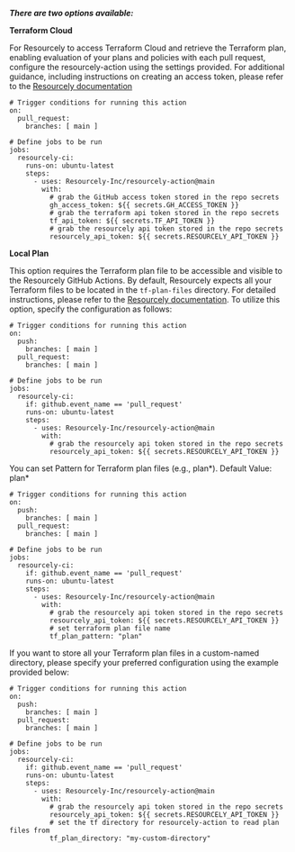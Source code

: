 ***There are two options available:***

**Terraform Cloud**

For Resourcely to access Terraform Cloud and retrieve the Terraform plan, enabling evaluation of your plans and policies with each pull request, configure the resourcely-action using the settings provided. For additional guidance, including instructions on creating an access token, please refer to the [Resourcely documentation](https://docs.resourcely.com/getting-started/onboarding/ci-cd-setup/github-actions/terraform-cloud)
```
# Trigger conditions for running this action
on:
  pull_request:
    branches: [ main ]

# Define jobs to be run
jobs:
  resourcely-ci:
    runs-on: ubuntu-latest
    steps:
      - uses: Resourcely-Inc/resourcely-action@main
        with:
          # grab the GitHub access token stored in the repo secrets
          gh_access_token: ${{ secrets.GH_ACCESS_TOKEN }}
          # grab the terraform api token stored in the repo secrets
          tf_api_token: ${{ secrets.TF_API_TOKEN }}
          # grab the resourcely api token stored in the repo secrets
          resourcely_api_token: ${{ secrets.RESOURCELY_API_TOKEN }}
```


**Local Plan**

This option requires the Terraform plan file to be accessible and visible to the Resourcely GitHub Actions. By default, Resourcely expects all your Terraform files to be located in the `tf-plan-files` directory. For detailed instructions, please refer to the [Resourcely documentation](https://docs.resourcely.com/getting-started/onboarding/ci-cd-setup/github-actions/local-plan). To utilize this option, specify the configuration as follows:

```
# Trigger conditions for running this action
on:
  push:
    branches: [ main ]
  pull_request:
    branches: [ main ]

# Define jobs to be run
jobs:
  resourcely-ci:
    if: github.event_name == 'pull_request'
    runs-on: ubuntu-latest
    steps:
      - uses: Resourcely-Inc/resourcely-action@main
        with:
          # grab the resourcely api token stored in the repo secrets
          resourcely_api_token: ${{ secrets.RESOURCELY_API_TOKEN }}
```

You can set Pattern for Terraform plan files (e.g., plan*). Default Value: plan*
```
# Trigger conditions for running this action
on:
  push:
    branches: [ main ]
  pull_request:
    branches: [ main ]

# Define jobs to be run
jobs:
  resourcely-ci:
    if: github.event_name == 'pull_request'
    runs-on: ubuntu-latest
    steps:
      - uses: Resourcely-Inc/resourcely-action@main
        with:
          # grab the resourcely api token stored in the repo secrets
          resourcely_api_token: ${{ secrets.RESOURCELY_API_TOKEN }}
          # set terraform plan file name
          tf_plan_pattern: "plan"
```


If you want to store all your Terraform plan files in a custom-named directory, please specify your preferred configuration using the example provided below:
```
# Trigger conditions for running this action
on:
  push:
    branches: [ main ]
  pull_request:
    branches: [ main ]

# Define jobs to be run
jobs:
  resourcely-ci:
    if: github.event_name == 'pull_request'
    runs-on: ubuntu-latest
    steps:
      - uses: Resourcely-Inc/resourcely-action@main
        with:
          # grab the resourcely api token stored in the repo secrets
          resourcely_api_token: ${{ secrets.RESOURCELY_API_TOKEN }}
          # set the tf directory for resourcely-action to read plan files from
          tf_plan_directory: "my-custom-directory"
```
